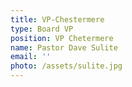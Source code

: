```yaml
---
title: VP-Chestermere
type: Board VP
position: VP Chetermere
name: Pastor Dave Sulite
email: ''
photo: /assets/sulite.jpg
---
```


